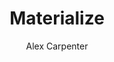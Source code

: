 ---
title: "Materialize"
github: https://github.com/alexcarpenter/material-jekyll-theme
demo: http://alexcarpenter.github.io/material-jekyll-theme/
author: Alex Carpenter
ssg:
  - Jekyll
cms:
  - No Cms
---